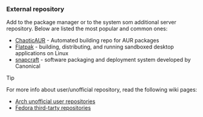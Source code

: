 ### External repository

Add to the package manager or to the system som additional server repository. Below are listed the most popular and common ones:

- [ChaoticAUR](https://aur.chaotic.cx/) - Automated building repo for AUR packages
- [Flatpak](https://flatpak.org/) - building, distributing, and running sandboxed desktop applications on Linux
- [snapcraft](https://snapcraft.io/store?categories=featured) - software packaging and deployment system developed by Canonical

> [!TIP]
> For more info about user/unofficial repository, read the following wiki pages:
>
> - [Arch unofficial user repositories](https://wiki.archlinux.org/title/Unofficial_user_repositories)
> - [Fedora third-tarty repositories](https://docs.fedoraproject.org/en-US/workstation-working-group/third-party-repos/)